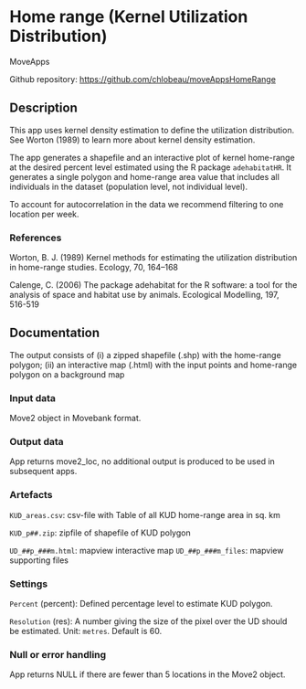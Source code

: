 # Home range (Kernel Utilization Distribution) 

MoveApps

Github repository: https://github.com/chlobeau/moveAppsHomeRange

## Description
This app uses kernel density estimation to define the utilization distribution. See Worton (1989) to learn more about kernel density estimation.

The app generates a shapefile and an interactive plot of kernel home-range at the desired percent level estimated using the R package `adehabitatHR`. It generates a single polygon and home-range area value that includes all individuals in the dataset (population level, not individual level).

To account for autocorrelation in the data we recommend filtering to one location per week.

### References
Worton, B. J. (1989) Kernel methods for estimating the utilization distribution in home-range studies. Ecology, 70, 164–168

Calenge, C. (2006) The package adehabitat for the R software: a tool for the analysis of space and habitat use by animals. Ecological Modelling, 197, 516-519

## Documentation
The output consists of (i) a zipped shapefile (.shp) with the home-range polygon; (ii) an interactive map (.html) with the input points and home-range polygon on a background map


### Input data
Move2 object in Movebank format. 

### Output data

App returns move2_loc, no additional output is produced to be used in subsequent apps.


### Artefacts

`KUD_areas.csv`: csv-file with Table of all KUD home-range area in sq. km

`KUD_p##.zip`: zipfile of shapefile of KUD polygon

`UD_##p_###m.html`: mapview interactive map
`UD_##p_###m_files`: mapview supporting files

### Settings 

`Percent` (percent): Defined percentage level to estimate KUD polygon.

`Resolution` (res): A number giving the size of the pixel over the UD should be estimated. Unit: `metres`. Default is 60.

### Null or error handling

App returns NULL if there are fewer than 5 locations in the Move2 object.
